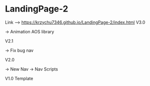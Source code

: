  # LandingPage-2
 Link --> https://krzychu7346.github.io/LandingPage-2/index.html
 V3.0
 
 -> Animation AOS library
 
 V2.1
 
 -> Fix bug nav
 
 V2.0
 
 -> New Nav
 -> Nav Scripts
 
 V1.0 Template 
